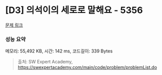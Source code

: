 # [D3] 의석이의 세로로 말해요 - 5356 

[문제 링크](https://swexpertacademy.com/main/code/problem/problemDetail.do?contestProbId=AWVWgkP6sQ0DFAUO) 

### 성능 요약

메모리: 55,492 KB, 시간: 142 ms, 코드길이: 339 Bytes



> 출처: SW Expert Academy, https://swexpertacademy.com/main/code/problem/problemList.do